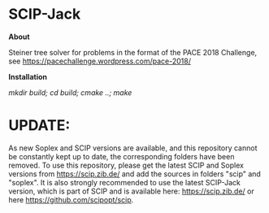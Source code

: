 # SCIP-Jack

**About**

Steiner tree solver for problems in the format of the PACE 2018 Challenge, see
https://pacechallenge.wordpress.com/pace-2018/


**Installation**

*mkdir build;
cd build;
cmake ..; 
make*

# UPDATE:

As new Soplex and SCIP versions are available, and this repository cannot be constantly kept up to date, the corresponding folders 
have been removed. To use this repository, please get the latest SCIP and Soplex versions from https://scip.zib.de/ and add the sources in folders "scip" and "soplex". It is also strongly recommended to use the latest SCIP-Jack version, which is part of SCIP and is available here: https://scip.zib.de/ or here https://github.com/scipopt/scip.
